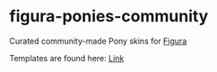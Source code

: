 # figura-ponies-community
Curated community-made Pony skins for [Figura](https://modrinth.com/mod/figura)

Templates are found here: [Link](https://github.com/Coney-Poney/figura-ponies)
